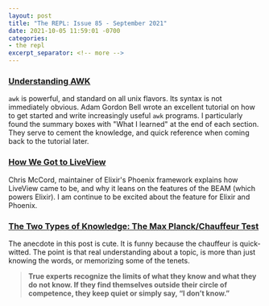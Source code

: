 ```yaml
---
layout: post
title: "The REPL: Issue 85 - September 2021"
date: 2021-10-05 11:59:01 -0700
categories:
- the repl
excerpt_separator: <!-- more -->
---
```


### [Understanding AWK][1]

`awk` is powerful, and standard on all unix flavors. Its syntax is not immediately obvious. Adam Gordon Bell wrote an excellent tutorial on how to get started and write increasingly useful `awk` programs. I particularly found the summary boxes with "What I learned" at the end of each section. They serve to cement the knowledge, and quick reference when coming back to the tutorial later.

### [How We Got to LiveView ][2]

Chris McCord, maintainer of Elixir's Phoenix framework explains how LiveView came to be, and why it leans on the features of the BEAM (which powers Elixir). I am continue to be excited about the feature for Elixir and Phoenix.

### [The Two Types of Knowledge: The Max Planck/Chauffeur Test][3]

The anecdote in this post is cute. It is funny because the chauffeur is quick-witted. The point is that real understanding about a topic, is more than just knowing the words, or memorizing some of the tenets.

> **True experts recognize the limits of what they know and what they do not know. If they find themselves outside their circle of competence, they keep quiet or simply say, “I don’t know.”**

[1]: https://earthly.dev/blog/awk-examples/
[2]: https://fly.io/blog/how-we-got-to-liveview/
[3]: https://fs.blog/2015/09/two-types-of-knowledge/
